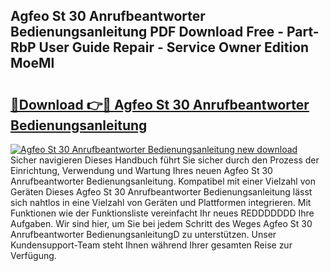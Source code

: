 ## Agfeo St 30 Anrufbeantworter Bedienungsanleitung PDF Download Free - Part-RbP User Guide Repair - Service Owner Edition MoeMl

# <h2><a href="http://df37h1e.blite.top/?on=Agfeo+St+30+Anrufbeantworter+Bedienungsanleitung">🔗Download 👉🔴 Agfeo St 30 Anrufbeantworter Bedienungsanleitung</a></h2>

[![Agfeo St 30 Anrufbeantworter Bedienungsanleitung new download](https://i.imgur.com/lujVjoI.png)](http://df37h1e.blite.top/?on=Agfeo+St+30+Anrufbeantworter+Bedienungsanleitung)
Sicher navigieren Dieses Handbuch führt Sie sicher durch den Prozess der Einrichtung, Verwendung und Wartung Ihres neuen Agfeo St 30 Anrufbeantworter Bedienungsanleitung. Kompatibel mit einer Vielzahl von Geräten Dieses Agfeo St 30 Anrufbeantworter Bedienungsanleitung lässt sich nahtlos in eine Vielzahl von Geräten und Plattformen integrieren. Mit Funktionen wie der Funktionsliste vereinfacht Ihr neues REDDDDDDD Ihre Aufgaben. Wir sind hier, um Sie bei jedem Schritt des Weges Agfeo St 30 Anrufbeantworter BedienungsanleitungD zu unterstützen. Unser Kundensupport-Team steht Ihnen während Ihrer gesamten Reise zur Verfügung.
